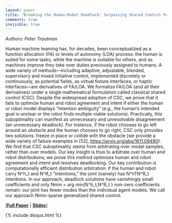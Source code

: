 ```yaml
---
layout: paper
title: "Breaking the Human-Robot Deadlock: Surpassing Shared Control Performance Limits with Sparse Human-Robot Interaction"
comments: true
invisible: true
---
```


<p class="text-left"><i>Authors: Peter Trautman</i></p>

Human machine teaming has, for decades, been conceptualized as a function allocation (FA) or levels of autonomy (LOA) process: the human is suited for some tasks, while the machine is suitable for others, and as machines improve they take over duties previously assigned to humans. A wide variety of methods&#8212;including adaptive, adjustable, blended, supervisory and mixed initiative control, implemented discretely or continuously, as potential fields, as virtual fixture interfaces, or haptic interfaces&#8212;are derivatives of FA/LOA. We formalize FA/LOA (and all their derivatives) under a single mathematical formulation called classical shared control (CSC). Despite the widespread adoption of CSC, we prove that it fails to optimize human and robot agreement and intent if either the human or robot model displays &#8220;intention ambiguity&#8221; (e.g., the human&#8217;s intended goal is unclear or the robot finds multiple viable solutions). Practically, this suboptimality can manifest as unnecessary and unresolvable disagreement (an unnecessary deadlock). For instance, if the robot chooses to go left around an obstacle and the human chooses to go right, CSC only provides two solutions: freeze in place or collide with the obstacle (we provide a wide variety of failure examples in [52], https://arxiv.org/abs/1611.09490). We find that CSC suboptimality stems from arbitrating over model samples, rather than over models. Our key insight is thus to arbitrate over human and robot distributions; we prove this method optimizes human and robot agreement and intent and resolves deadlocking. Our key contribution is computationally efficient distribution arbitration: if the human and robot carry N^h_t and N^R_t &#8220;intentions,&#8221; the joint (naively) has N^hTN^R_t intentions. In our approach, deadlock solutions have vanishingly small coefficients and only Nmin = arg min{N^h_t,N^R_t } non-zero coefficients remain: our joint has fewer modes than the individual agent models. We call our approach Nmin-sparse generalized shared control.

[<b><a href="/static/papers/12.pdf">Full Paper</a></b> | <b><a href="/static/slides/12.mp4">Slides</a></b>]

{% include disqus.html %}